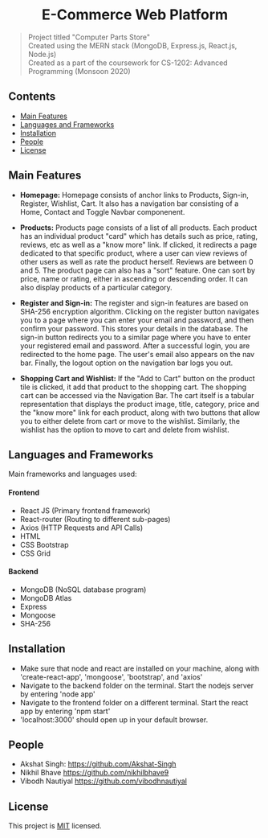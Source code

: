 <h1 align="center">E-Commerce Web Platform</h1>


> Project titled "Computer Parts Store" <br />
> Created using the MERN stack (MongoDB, Express.js, React.js, Node.js) <br />
> Created as a part of the coursework for CS-1202: Advanced Programming (Monsoon 2020) <br />

## Contents
- [Main Features](#--main-features)
- [Languages and Frameworks](#languages-and-frameworks)
- [Installation](#installation)
- [People](#people)
- [License](#license)


## Main Features 
- **Homepage:**
Homepage consists of anchor links to Products, Sign-in, Register, Wishlist, Cart. It also has a navigation bar consisting of a Home, Contact and Toggle Navbar componenent. 

- **Products:**
Products page consists of a list of all products. Each product has an individual product "card" which has details such as price, rating, reviews, etc as well as a "know more" link. If clicked, it redirects a page dedicated to that specific product, where a user can view reviews of other users as well as rate the product herself. Reviews are between 0 and 5. 
The product page can also has a "sort" feature. One can sort by price, name or rating, either in ascending or descending order. It can also display products of a particular category. 

- **Register and Sign-in:**
The register and sign-in features are based on SHA-256 encryption algorithm. Clicking on the register button navigates you to a page where you can enter your email and password, and then confirm your password. This stores your details in the database. 
The sign-in button redirects you to a similar page where you have to enter your registered email and password. After a successful login, you are redirected to the home page. The user's email also appears on the nav bar.
Finally, the logout option on the navigation bar logs you out. 

- **Shopping Cart and Wishlist:**
If the "Add to Cart" button on the product tile is clicked, it add that product to the shopping cart. The shopping cart can be accessed via the Navigation Bar. The cart itself is a tabular representation that displays the product image, title, category, price and the "know more" link for each product, along with two buttons that allow you to either delete from cart or move to the wishlist. Similarly, the wishlist has the option to move to cart and delete from wishlist. 





## Languages and Frameworks 
Main frameworks and languages used: 
#### Frontend
- React JS (Primary frontend framework)
- React-router (Routing to different sub-pages)
- Axios (HTTP Requests and API Calls)
- HTML 
- CSS Bootstrap
- CSS Grid 

#### Backend 
- MongoDB (NoSQL database program)
- MongoDB Atlas
- Express 
- Mongoose  
- SHA-256

## Installation
- Make sure that node and react are installed on your machine, along with 'create-react-app', 'mongoose', 'bootstrap', and 'axios'
- Navigate to the backend folder on the terminal. Start the nodejs server by entering 'node app' 
- Navigate to the frontend folder on a different terminal. Start the react app by entering 'npm start'
- 'localhost:3000' should open up in your default browser. 

## People 
- Akshat Singh: 
https://github.com/Akshat-Singh
- Nikhil Bhave
https://github.com/nikhilbhave9
- Vibodh Nautiyal 
https://github.com/vibodhnautiyal

## License
This project is [MIT](https://opensource.org/licenses/MIT) licensed. 
